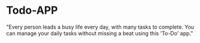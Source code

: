 # Todo-APP
"Every person leads a busy life every day, with many tasks to complete. You can manage your daily tasks without missing a beat using this 'To-Do' app."
